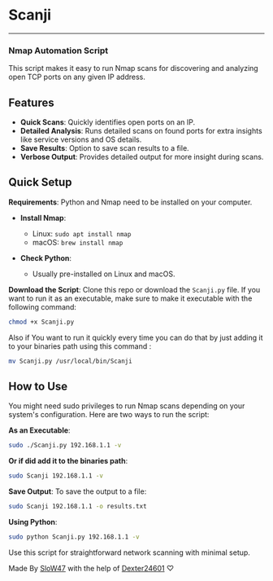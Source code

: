 # Scanji

---

### Nmap Automation Script

This script makes it easy to run Nmap scans for discovering and analyzing open TCP ports on any given IP address.

## Features

- **Quick Scans**: Quickly identifies open ports on an IP.
- **Detailed Analysis**: Runs detailed scans on found ports for extra insights like service versions and OS details.
- **Save Results**: Option to save scan results to a file.
- **Verbose Output**: Provides detailed output for more insight during scans.

## Quick Setup

**Requirements**: Python and Nmap need to be installed on your computer.

- **Install Nmap**:
  - Linux: `sudo apt install nmap`
  - macOS: `brew install nmap`

- **Check Python**:
  - Usually pre-installed on Linux and macOS.

**Download the Script**: Clone this repo or download the `Scanji.py` file. If you want to run it as an executable, make sure to make it executable with the following command:

```bash
chmod +x Scanji.py
```
Also if You want to run it quickly every time you can do that by just adding it to your binaries path using this command :
```bash
mv Scanji.py /usr/local/bin/Scanji
```


## How to Use

You might need sudo privileges to run Nmap scans depending on your system's configuration. Here are two ways to run the script:

**As an Executable**:
```bash
sudo ./Scanji.py 192.168.1.1 -v
```

**Or if did add it to the binaries path**:
```bash
sudo Scanji 192.168.1.1 -v
```

**Save Output**: To save the output to a file:
```bash
sudo Scanji 192.168.1.1 -o results.txt
```

**Using Python**:
```bash
sudo python Scanji.py 192.168.1.1 -v
```



Use this script for straightforward network scanning with minimal setup.


Made By [SloW47](https://github.com/slow47) with the help of [Dexter24601](https://github.com/Dexter24601) ♡

